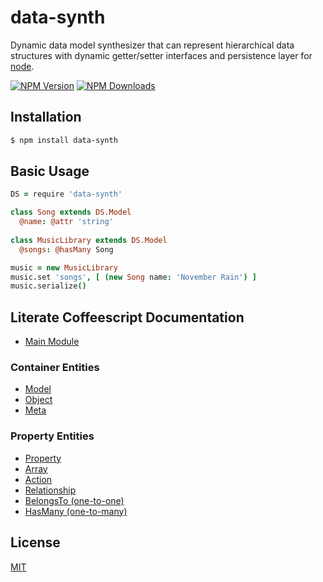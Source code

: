 # data-synth

  Dynamic data model synthesizer that can represent hierarchical data
  structures with dynamic getter/setter interfaces and persistence
  layer for [node](http://nodejs.org).

  [![NPM Version][npm-image]][npm-url]
  [![NPM Downloads][downloads-image]][downloads-url]

## Installation

```bash
$ npm install data-synth
```

## Basic Usage

```coffeescript
DS = require 'data-synth'

class Song extends DS.Model
  @name: @attr 'string'
  
class MusicLibrary extends DS.Model
  @songs: @hasMany Song

music = new MusicLibrary
music.set 'songs', [ (new Song name: 'November Rain') ]
music.serialize()
```

## Literate Coffeescript Documentation

* [Main Module](src/data-synth.litcoffee)

### Container Entities
* [Model](src/model.litcoffee)
* [Object](src/object.litcoffee)
* [Meta](src/meta.litcoffee)

### Property Entities
* [Property](src/property.litcoffee)
* [Array](src/property/array.litcoffee)
* [Action](src/property/action.litcoffee)
* [Relationship](src/property/relationship.litcoffee)
* [BelongsTo (one-to-one)](src/property/belongsTo.litcoffee)
* [HasMany (one-to-many)](src/property/hasMany.litcoffee) 

## License
  [MIT](LICENSE)

[npm-image]: https://img.shields.io/npm/v/data-synth.svg
[npm-url]: https://npmjs.org/package/data-synth
[downloads-image]: https://img.shields.io/npm/dm/data-synth.svg
[downloads-url]: https://npmjs.org/package/data-synth
